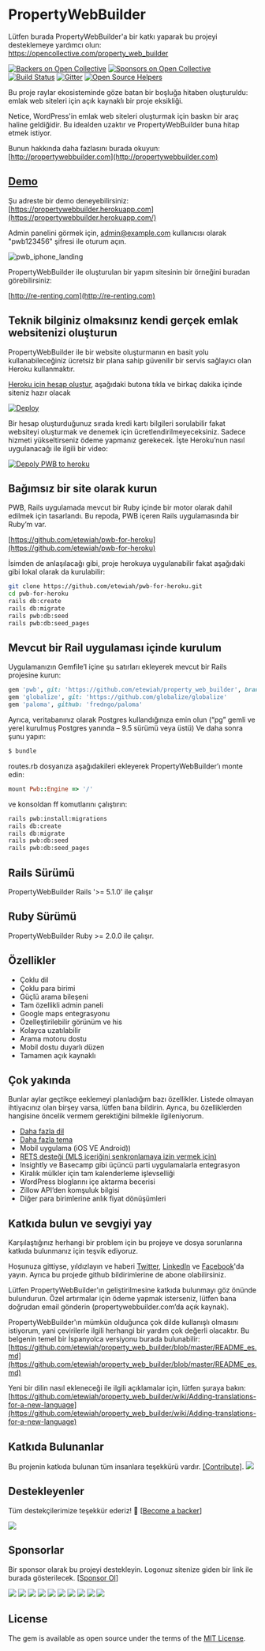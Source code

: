 # PropertyWebBuilder

Lütfen burada PropertyWebBuilder'a bir katkı yaparak bu projeyi desteklemeye yardımcı olun: https://opencollective.com/property_web_builder

[![Backers on Open Collective](https://opencollective.com/property_web_builder/backers/badge.svg)](#backers) 
[![Sponsors on Open Collective](https://opencollective.com/property_web_builder/sponsors/badge.svg)](#sponsors)
[![Build Status](https://api.travis-ci.org/etewiah/property_web_builder.svg?branch=master)](https://api.travis-ci.org/etewiah/property_web_builder)
[![Gitter](https://badges.gitter.im/dev-1pr/1pr.svg)](https://gitter.im/property_web_builder/Lobby?utm_source=badge&utm_medium=badge&utm_campaign=pr-badge&utm_content=body_badge)
[![Open Source Helpers](https://www.codetriage.com/etewiah/property_web_builder/badges/users.svg)](https://www.codetriage.com/etewiah/property_web_builder)

Bu proje raylar ekosisteminde göze batan bir boşluğa hitaben oluşturuldu: emlak web siteleri için açık kaynaklı bir proje eksikliği.  

Netice, WordPress'in emlak web siteleri oluşturmak için baskın bir araç haline geldiğidir. Bu idealden uzaktır ve PropertyWebBuilder buna hitap etmek istiyor.

Bunun hakkında daha fazlasını burada okuyun: [http://propertywebbuilder.com](http://propertywebbuilder.com)

## [Demo](https://propertywebbuilder.herokuapp.com/)

Şu adreste bir demo deneyebilirsiniz: [https://propertywebbuilder.herokuapp.com](https://propertywebbuilder.herokuapp.com/)

Admin panelini görmek için, admin@example.com kullanıcısı olarak "pwb123456" şifresi ile oturum açın.

![pwb_iphone_landing](https://cloud.githubusercontent.com/assets/1741198/22990222/bfec0168-f3b8-11e6-89df-b950c4979970.png)

PropertyWebBuilder ile oluşturulan bir yapım sitesinin bir örneğini buradan görebilirsiniz:

[http://re-renting.com](http://re-renting.com)

## Teknik bilginiz olmaksınız kendi gerçek emlak websitenizi oluşturun

PropertyWebBuilder ile bir website oluşturmanın en basit yolu kullanabileceğiniz ücretsiz bir plana sahip güvenilir bir servis sağlayıcı olan Heroku kullanmaktır.

[Heroku için hesap oluştur](https://signup.heroku.com/identity), aşağıdaki butona tıkla ve birkaç dakika içinde siteniz hazır olacak

[![Deploy](https://www.herokucdn.com/deploy/button.svg)](https://heroku.com/deploy?template=https://github.com/etewiah/pwb-for-heroku)

Bir hesap oluşturduğunuz sırada kredi kartı bilgileri sorulabilir fakat websiteyi oluşturmak ve denemek için ücretlendirilmeyeceksiniz. Sadece hizmeti yükseltirseniz ödeme yapmanız gerekecek. İşte Heroku’nun nasıl uygulanacağı ile ilgili bir video:

[![Depoly PWB to heroku](http://img.youtube.com/vi/hyapXTwGyr4/0.jpg)](http://www.youtube.com/watch?v=hyapXTwGyr4 "Deploy PWB to heroku")


## Bağımsız bir site olarak kurun

PWB, Rails uygulamada mevcut bir Ruby içinde bir motor olarak dahil edilmek için tasarlandı. Bu repoda, PWB içeren Rails uygulamasında bir Ruby’m var. 

[https://github.com/etewiah/pwb-for-heroku](https://github.com/etewiah/pwb-for-heroku)

İsimden de anlaşılacağı gibi, proje herokuya uygulanabilir fakat aşağıdaki gibi lokal olarak da kurulabilir:

```bash
git clone https://github.com/etewiah/pwb-for-heroku.git
cd pwb-for-heroku
rails db:create
rails db:migrate
rails pwb:db:seed
rails pwb:db:seed_pages
```


## Mevcut bir Rail uygulaması içinde kurulum

Uygulamanızın Gemfile’I içine şu satırları ekleyerek mevcut  bir Rails projesine kurun:

```ruby
gem 'pwb', git: 'https://github.com/etewiah/property_web_builder', branch: 'master'
gem 'globalize', git: 'https://github.com/globalize/globalize'
gem 'paloma', github: 'fredngo/paloma'
```

Ayrıca, veritabanınız olarak Postgres kullandığınıza emin olun (“pg” gemli ve yerel kurulmuş Postgres yanında – 9.5 sürümü veya üstü)
Ve daha sonra şunu yapın:
```bash
$ bundle
```

routes.rb dosyanıza aşağıdakileri ekleyerek PropertyWebBuilder’ı monte edin:
```ruby
mount Pwb::Engine => '/'
```

ve konsoldan ff komutlarını çalıştırın:
```bash
rails pwb:install:migrations
rails db:create
rails db:migrate
rails pwb:db:seed
rails pwb:db:seed_pages
```

## Rails Sürümü

PropertyWebBuilder  Rails '>= 5.1.0' ile çalışır

## Ruby Sürümü

PropertyWebBuilder Ruby >= 2.0.0 ile çalışır.


## Özellikler

* Çoklu dil
* Çoklu para birimi
* Güçlü arama bileşeni
* Tam özellikli admin paneli
* Google maps entegrasyonu
* Özelleştirilebilir görünüm ve his
* Kolayca uzatılabilir
* Arama motoru dostu
* Mobil dostu duyarlı düzen
* Tamamen açık kaynaklı

## Çok yakında

Bunlar aylar geçtikçe eeklemeyi planladığım bazı özellikler. Listede olmayan ihtiyacınız olan birşey varsa, lütfen bana bildirin. Ayrıca, bu özelliklerden hangisine öncelik vermem gerektiğini bilmekle ilgileniyorum. 

* [Daha fazla dil](https://github.com/etewiah/property_web_builder/issues/4)
* [Daha fazla tema](https://github.com/etewiah/property_web_builder/issues/3)
* Mobil uygulama (iOS VE Android))
* [RETS desteği (MLS içeriğini senkronlamaya izin vermek için)](https://github.com/etewiah/property_web_builder/issues/2)
* Insightly ve Basecamp gibi üçüncü parti uygulamalarla entegrasyon
* Kiralık mülkler için tam kalenderleme işlevselliği
* WordPress bloglarını içe aktarma becerisi
* Zillow API’den komşuluk bilgisi
* Diğer para birimlerine anlık fiyat dönüşümleri


## Katkıda bulun ve sevgiyi yay
Karşılaştığınız herhangi bir problem için bu projeye ve dosya sorunlarına katkıda bulunmanız için teşvik ediyoruz.

Hoşunuza gittiyse, yıldızlayın ve haberi [Twitter](https://twitter.com/prptywebbuilder), [LinkedIn](https://www.linkedin.com/company/propertywebbuilder) ve [Facebook](https://www.facebook.com/propertywebbuilder)'da yayın.  Ayrıca bu projede github bildirimlerine de abone olabilirsiniz.  

Lütfen PropertyWebBuilder'ın geliştirilmesine katkıda bulunmayı göz önünde bulundurun. Özel artırmalar için ödeme yapmak isterseniz, lütfen bana doğrudan email gönderin (propertywebbuilder.com’da açık kaynak).

PropertyWebBuilder'ın mümkün olduğunca çok dilde kullanışlı olmasını istiyorum, yani çevirilerle ilgili herhangi bir yardım çok değerli olacaktır. Bu belgenin temel bir İspanyolca versiyonu burada bulunabilir:
[https://github.com/etewiah/property_web_builder/blob/master/README_es.md](https://github.com/etewiah/property_web_builder/blob/master/README_es.md)

Yeni bir dilin nasıl ekleneceği ile ilgili açıklamalar için, lütfen şuraya bakın:
[https://github.com/etewiah/property_web_builder/wiki/Adding-translations-for-a-new-language](https://github.com/etewiah/property_web_builder/wiki/Adding-translations-for-a-new-language)
<!-- 
---

Thanks to the awesome [Locale](http://www.localeapp.com/) contributing to the translations is super easy!

- Edit the translations directly on the [property_web_builder](http://www.localeapp.com/projects/public?search=property_web_builder) project on Locale.
- **That's it!**
- The maintainer will then pull translations from the Locale project and push to Github.
-->

## Katkıda Bulunanlar

Bu projenin katkıda bulunan tüm insanlara teşekkürü vardır. [[Contribute]](CONTRIBUTING.md).
<a href="graphs/contributors"><img src="https://opencollective.com/property_web_builder/contributors.svg?width=890" /></a>


## Destekleyenler

Tüm destekçilerimize teşekkür ederiz! 🙏 [[Become a backer](https://opencollective.com/property_web_builder#backer)]

<a href="https://opencollective.com/property_web_builder#backers" target="_blank"><img src="https://opencollective.com/property_web_builder/backers.svg?width=890"></a>


## Sponsorlar

Bir sponsor olarak bu projeyi destekleyin. Logonuz sitenize giden bir link ile burada gösterilecek. [[Sponsor Ol](https://opencollective.com/property_web_builder#sponsor)]

<a href="https://opencollective.com/property_web_builder/sponsor/0/website" target="_blank"><img src="https://opencollective.com/property_web_builder/sponsor/0/avatar.svg"></a>
<a href="https://opencollective.com/property_web_builder/sponsor/1/website" target="_blank"><img src="https://opencollective.com/property_web_builder/sponsor/1/avatar.svg"></a>
<a href="https://opencollective.com/property_web_builder/sponsor/2/website" target="_blank"><img src="https://opencollective.com/property_web_builder/sponsor/2/avatar.svg"></a>
<a href="https://opencollective.com/property_web_builder/sponsor/3/website" target="_blank"><img src="https://opencollective.com/property_web_builder/sponsor/3/avatar.svg"></a>
<a href="https://opencollective.com/property_web_builder/sponsor/4/website" target="_blank"><img src="https://opencollective.com/property_web_builder/sponsor/4/avatar.svg"></a>
<a href="https://opencollective.com/property_web_builder/sponsor/5/website" target="_blank"><img src="https://opencollective.com/property_web_builder/sponsor/5/avatar.svg"></a>
<a href="https://opencollective.com/property_web_builder/sponsor/6/website" target="_blank"><img src="https://opencollective.com/property_web_builder/sponsor/6/avatar.svg"></a>
<a href="https://opencollective.com/property_web_builder/sponsor/7/website" target="_blank"><img src="https://opencollective.com/property_web_builder/sponsor/7/avatar.svg"></a>
<a href="https://opencollective.com/property_web_builder/sponsor/8/website" target="_blank"><img src="https://opencollective.com/property_web_builder/sponsor/8/avatar.svg"></a>
<a href="https://opencollective.com/property_web_builder/sponsor/9/website" target="_blank"><img src="https://opencollective.com/property_web_builder/sponsor/9/avatar.svg"></a>



## License
The gem is available as open source under the terms of the [MIT License](http://opensource.org/licenses/MIT).

